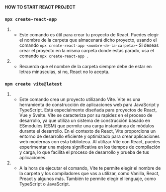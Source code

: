 #### HOW TO START REACT PROJECT

### `npx create-react-app`

1. - Este comando es útil para crear tu proyecto de React.
Puedes elegir el nombre de la carpeta que almacenará dicho proyecto, usando el comando `npx create-react-app <nombre-de-la-carpeta>`-
Si deseas crear el proyecto en la misma carpeta donde estás parado, usa el comando `npx create-react-app .`

2. - Recuerda que el nombre de la carpeta siempre debe de estar en letras minúsculas, si no, React no lo acepta.


### `npm create vite@latest`

1. - Este comando crea un proyecto utilizando Vite.
Vite es una herramienta de construcción de aplicaciones web para JavaScript y TypeScript. Está especialmente diseñada para proyectos de React, Vue y Svelte. Vite se caracteriza por su rapidez en el proceso de desarrollo, ya que utiliza un sistema de construcción basado en ESmodules (ESM) que permite una carga instantánea de módulos durante el desarrollo.
En el contexto de React, Vite proporciona un entorno de desarrollo eficiente y optimizado para crear aplicaciones web modernas con esta biblioteca. Al utilizar Vite con React, puedes experimentar una mejora significativa en los tiempos de compilación y carga, lo que facilita el proceso de desarrollo y prueba de tus aplicaciones.

2. - A la hora de ejecutar el comando, Vite te permite elegir el nombre de la carpeta y los compiladores que vas a utilizar, como Vanilla, React, Preact y algunos más. También te permite elegir el lenguaje, como TypeScript o JavaScript.

